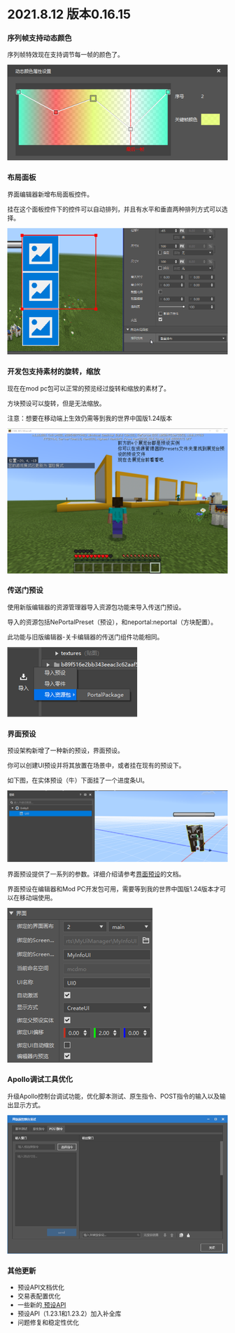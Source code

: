 # 2021.8.12 版本0.16.15

### 序列帧支持动态颜色

序列帧特效现在支持调节每一帧的颜色了。

![image-20210811195937679](./images/image-20210811195937679.png)

### 布局面板

界面编辑器新增布局面板控件。

挂在这个面板控件下的控件可以自动排列，并且有水平和垂直两种排列方式可以选择。

![录制_2021_08_11_20_02_37_787](./images/2021_08_11_20_02_37_787.gif)

### 开发包支持素材的旋转，缩放

现在在mod pc包可以正常的预览经过旋转和缩放的素材了。

方块预设可以旋转，但是无法缩放。

注意：想要在移动端上生效仍需等到我的世界中国版1.24版本

![image-20210811192704451](./images/image-20210811192704451.png)

### 传送门预设

使用新版编辑器的资源管理器导入资源包功能来导入传送门预设。

导入的资源包括NePortalPreset（预设），和neportal:neportal（方块配置）。

此功能与旧版编辑器-关卡编辑器的传送门组件功能相同。

![image-20210811202220135](./images/image-20210811202220135.png)

### 界面预设

预设架构新增了一种新的预设，界面预设。

你可以创建UI预设并将其放置在场景中，或者挂在现有的预设下。

如下图，在实体预设（牛）下面挂了一个进度条UI。

![image-20210811193145361](./images/image-20210811193145361.png)

界面预设提供了一系列的参数。详细介绍请参考[界面预设](../../20-玩法开发/11-组装简单玩法/10-预设/5-界面预设.md)的文档。

界面预设在编辑器和Mod PC开发包可用，需要等到我的世界中国版1.24版本才可以在移动端使用。

![image-20210811194431223](./images/image-20210811194431223.png)

### Apollo调试工具优化

升级Apollo控制台调试功能，优化脚本测试、原生指令、POST指令的输入以及输出显示方式。

![image-20210811203323476](./images/image-20210811203323476.png)

### 其他更新

- 预设API文档优化
- 交易表配置优化
- 一些新的<a href="../../../mcdocs/3-PresetAPI/更新信息/1.23.2.html" rel="noopenner"> 预设API </a>
- 预设API（1.23.1和1.23.2）加入补全库
- 问题修复和稳定性优化
